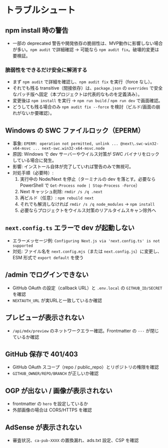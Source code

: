 # トラブルシュート

## npm install 時の警告
- 一部の deprecated 警告や開発依存の脆弱性は、MVP動作に影響しない場合が多い。`npm audit` で詳細確認 → 可能なら `npm audit fix`。破壊的変更は要検証。

### 脆弱性をできるだけ安全に解消する
- まず `npm audit` で詳細を確認し、`npm audit fix` を実行（force なし）。
- それでも残る transitive（間接依存）は、`package.json` の `overrides` で安全なパッチ版へ固定（本プロジェクトは代表的なものを定義済み）。
- 変更後は `npm install` を実行 → `npm run build` / `npm run dev` で画面確認。
- どうしても残る場合のみ `npm audit fix --force` を検討（ビルド/画面の崩れがないか要確認）。

## Windows の SWC ファイルロック（EPERM）
- 事象: `EPERM: operation not permitted, unlink ... @next\.swc-win32-x64-msvc ... next-swc.win32-x64-msvc.node`
- 原因: Windows で dev サーバーやウイルス対策が SWC バイナリをロックしている場合に発生。
- 影響: インストール自体が完了していれば警告のみで無視可。
- 対処手順（必要時）:
  1) 実行中の Node/Next を停止（ターミナルの dev を落とす。必要なら PowerShell で `Get-Process node | Stop-Process -Force`）
  2) Next キャッシュ削除: `rmdir /s /q .next`
  3) 再ビルド（任意）: `npm rebuild next`
  4) それでも解消しなければ `rmdir /s /q node_modules` → `npm install`
  5) 必要ならプロジェクトをウイルス対策のリアルタイムスキャン除外へ

## `next.config.ts` エラーで dev が起動しない
- エラーメッセージ例: `Configuring Next.js via 'next.config.ts' is not supported`
- 対処: ファイル名を `next.config.mjs`（または `next.config.js`）に変更し、ESM 形式で `export default` を使う

## /admin でログインできない
- GitHub OAuth の設定（callback URL）と `.env.local` の `GITHUB_ID/SECRET` を確認
- `NEXTAUTH_URL` が実URLと一致しているか確認

## プレビューが表示されない
- `/api/mdx/preview` のネットワークエラー確認。Frontmatter の `---` が閉じているか確認

## GitHub 保存で 401/403
- GitHub OAuth スコープ（repo / public_repo）とリポジトリの権限を確認
- `GITHUB_OWNER/REPO/BRANCH` が正しいか確認

## OGP が出ない / 画像が表示されない
- frontmatter の `hero` を設定しているか
- 外部画像の場合は CORS/HTTPS を確認

## AdSense が表示されない
- 審査状況、`ca-pub-XXXX` の置換漏れ、ads.txt 設定、CSP を確認
